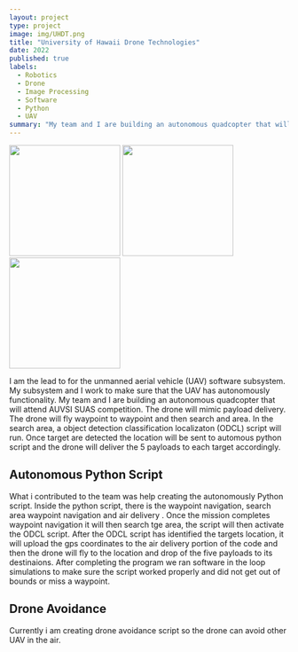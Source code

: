 ```yaml
---
layout: project
type: project
image: img/UHDT.png
title: "University of Hawaii Drone Technologies"
date: 2022
published: true
labels:
  - Robotics
  - Drone
  - Image Processing
  - Software
  - Python
  - UAV
summary: "My team and I are building an autonomous quadcopter that will attend AUVSI SUAS competition. The drone will mimic payload delivery. The drone will fly waypoint to waypoint and then search and area. In the search area, a object detection classification localizaton (ODCL) script will run. Once target are detected the location will be sent to automous python script and the drone will deliver the 5 payloads to each target accordingly."
---
```

<img width="200px"  src="../img/UHDT_Drone.png"> <img width="200px"  src="../img/Logo.jpg"> <img width="200px"  src="../img/SITL.png">

I am the lead to for the unmanned aerial vehicle (UAV) software subsystem. My subsystem and I work to make sure that the UAV has autonomously functionality. My team and I are building an autonomous quadcopter that will attend AUVSI SUAS competition. The drone will mimic payload delivery. The drone will fly waypoint to waypoint and then search and area. In the search area, a object detection classification localizaton (ODCL) script will run. Once target are detected the location will be sent to automous python script and the drone will deliver the 5 payloads to each target accordingly.

## **Autonomous Python Script**
What i contributed to the team was help creating the autonomously Python script. Inside the python script, there is the waypoint navigation, search area waypoint navigation and air delivery . Once the mission completes waypoint navigation it will then search tge area, the script will then activate the ODCL script. After the ODCL script has identified the targets location, it will upload the gps coordinates to the air delivery portion of the code and then the drone will fly to the location and drop of the five payloads to its destinaions. After completing the program we ran software in the loop simulations to make sure the script worked properly and did not get out of bounds or miss a waypoint. 

## **Drone Avoidance**
Currently i am creating drone avoidance script so the drone can avoid other UAV in the air.
